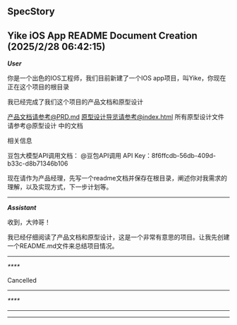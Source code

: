 ## SpecStory

## Yike iOS App README Document Creation (2025/2/28 06:42:15)

_**User**_

你是一个出色的IOS工程师，我们目前新建了一个IOS app项目，叫Yike，你现在正在这个项目的根目录

我已经完成了我们这个项目的产品文档和原型设计

产品文档请参考@PRD.md 
原型设计导览请参考@index.html 
所有原型设计文件请参考@原型设计 中的文档


相关信息

豆包大模型API调用文档： @豆包API调用 
API Key：8f6ffcdb-56db-409d-b33c-d8b71346b106

现在请作为产品经理，先写一个readme文档并保存在根目录，阐述你对我需求的理解，以及实现方式，下一步计划等。

---

_**Assistant**_

收到，大帅哥！

我已经仔细阅读了产品文档和原型设计，这是一个非常有意思的项目。让我先创建一个README.md文件来总结项目情况。

---

_****_

Cancelled

---

_****_



---



---

